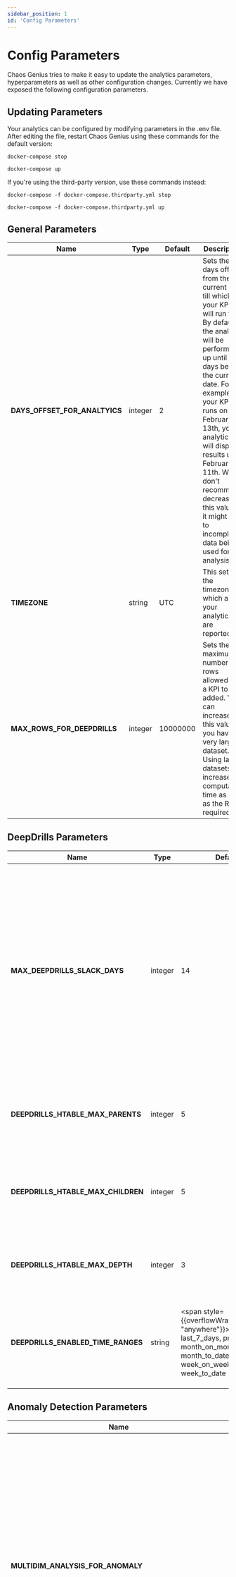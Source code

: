 ```yaml
---
sidebar_position: 1
id: 'Config Parameters'
---
```


# Config Parameters

Chaos Genius tries to make it easy to update the analytics parameters, hyperparameters as well as other configuration changes. Currently we have exposed the following configuration parameters.

## Updating Parameters

Your analytics can be configured by modifying parameters in the .env file. After editing the file, restart Chaos Genius using these commands for the default version:

```
docker-compose stop

docker-compose up
```

If you're using the third-party version, use these commands instead:
```
docker-compose -f docker-compose.thirdparty.yml stop

docker-compose -f docker-compose.thirdparty.yml up
```

## General Parameters

| Name | Type | Default | Description |
| --- | --- | --- | --- |
| **DAYS_OFFSET_FOR_ANALTYICS** | integer | 2 | Sets the days offset from the current date till which your KPI's will run for. By default, the analysis will be performed up until 2 days before the current date. For example, if your KPI runs on February 13th, your analytics will display results until February 11th. We don't recommend decreasing this value as it might lead to incomplete data being used for analysis. |
| **TIMEZONE** | string | UTC | This sets the timezone on which all your analytics are reported. |
| **MAX_ROWS_FOR_DEEPDRILLS** | integer | 10000000 | Sets the maximum number of rows allowed for a KPI to be added. You can increase this value if you have a very large dataset. Using large datasets will increase the computation time as well as the RAM required. |

## DeepDrills Parameters

| Name | Type | Default | Description | 
| --- | --- | --- | --- |   
| **MAX_DEEPDRILLS_SLACK_DAYS** | integer | 14 | Sets the maximum number of days for which we can have no data and still consider the KPI for DeepDrills. You can increase this value if you expect to have large periods of missing data or have consistently sparse data. |
| **DEEPDRILLS_HTABLE_MAX_PARENTS** | integer | 5 | Sets the maximum number of rows in the first level of the DeepDrills' drilldowns. |
| **DEEPDRILLS_HTABLE_MAX_CHILDREN** | integer | 5 | Sets the maximum number of rows in the subsequent levels of the DeepDrills' drilldowns. |
| **DEEPDRILLS_HTABLE_MAX_DEPTH** | integer | 3 | Sets the maximum depth of the drilldowns in DeepDrills. |
| **DEEPDRILLS_ENABLED_TIME_RANGES** | string | <span style={{overflowWrap: "anywhere"}}>last_30_days, last_7_days, previous_day, month_on_month, month_to_date, week_on_week, week_to_date</span> | Sets the enabled time ranges for which DeepDrills is computed as comma separated values. |

## Anomaly Detection Parameters

| Name | Type | Default | Description |
| --- | --- | --- | --- |
| **MULTIDIM_ANALYSIS_FOR_ANOMALY** | boolean | false | Enables the generation of multi-dimensional subgroups. For example, if we have 2 dimensions like `Country` and `Day of Week`, with this disabled we get subgroups like `Country = India`, `Day of Week = Monday` etc, but enabling this gives us subgroups like `Country = India and Day of Week = Monday`, `Country = US and Day of Week = Monday` etc. |
| **MAX_SUBDIM_CARDINALITY** | integer | 1000 | Sets the maximum number of unique values allowed in a dimension. If a dimension exceeds this, it will not be considered during the analysis. If you have dimensions with high cardinalities, you can increase this value. |
| <span style={{overflowWrap: "anywhere"}}>**TOP_DIMENSIONS_FOR_ANOMALY_DRILLDOWN**</span> | integer | 10 | Sets the maximum number of dimensions shown in the Anomaly Drill Downs. Increase this value to show more dimensions in the UI. |
| **MIN_DATA_IN_SUBGROUP** | integer | 30 | We look at subgroups which are statistically significant in different ways. One of the ways we do this is by checking the minimum population in a subgroup. If you are dealing with sparse or small data, you should decrease this number. And if you want to ignore smaller populations, you can increase this value. |
| **TOP_SUBDIMENSIONS_FOR_ANOMALY** | integer | 10 |  Sets the maximum number of sud-dimensions shown in the Anomaly Sub-dimensions page. Increase this value to show more dimensions in the UI. |
| **MAX_FILTER_SUBGROUPS_ANOMALY** | integer | 100 | Sets the maximum number of subgroups considered for Anomaly Detection. To consider more subgroups for analysis, you can increase this value. But increasing this will lead to longer computation time. |
| **MAX_ANOMALY_SLACK_DAYS** | integer | 14 | Sets the maximum number of days for which we can have no data and still consider the KPI for Anomaly Detection. You can increase this value if you expect to have large periods of missing data or have consistently sparse data. |

## Enabling third-party Data Sources

:::info

Enabling these data sources requires the third-party version. Please [install the third-party version](/Quick_Start/install.md#third-party-installation) or [upgrade to it](/Operator_Guides/upgrading_cg.md#from-the-default-installation-to-third-party-installation).

:::

| Name | Type | Default | Description |
| --- | --- | --- | --- |
| `SOURCE_GOOGLE_ANALYTICS` | bool | `true` | [Google Analytics](/Data_Sources_Catalog/google-analytics.md) data source |
| `SOURCE_GOOGLE_SHEETS` | bool | `true` | [Google Sheets](/Data_Sources_Catalog/google-sheets.md) data source |
| `SOURCE_SHOPIFY` | bool | `false` | [Shopify](/Data_Sources_Catalog/shopify.md) data source |
| `SOURCE_STRIPE` | bool | `false` | [Stripe](/Data_Sources_Catalog/stripe.md) data source |
| `SOURCE_GOOGLE_ADS` | bool | `false` | [Google Ads](/Data_Sources_Catalog/googleads.md) data source |
| `SOURCE_FACEBOOK_ADS` | bool | `false` | [Facebook Marketing](/Data_Sources_Catalog/fbmarketing.md) data source |
| `SOURCE_BING_ADS` | bool | `false` | [Bind Ads](/Data_Sources_Catalog/bingads.md) data source |

